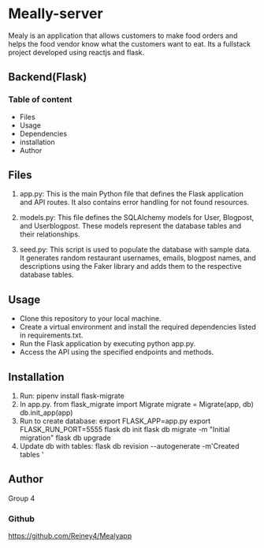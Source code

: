 # Meally-server

Mealy is an application that allows customers to make food orders and helps the food vendor know what the customers want to eat. Its a fullstack project developed using reactjs and flask.


## Backend(Flask)

### Table of content
* Files
* Usage
* Dependencies
* installation
* Author


## Files
1. app.py: This is the main Python file that defines the Flask application and API routes. It also contains error handling for not found resources.

2. models.py: This file defines the SQLAlchemy models for User, Blogpost, and Userblogpost. These models represent the database tables and their relationships.

3. seed.py: This script is used to populate the database with sample data. It generates random restaurant usernames, emails, blogpost names, and descriptions using the Faker library and adds them to the respective database tables.

## Usage

* Clone this repository to your local machine.
* Create a virtual environment and install the required dependencies listed in requirements.txt.
* Run the Flask application by executing python app.py.
* Access the API using the specified endpoints and methods.

## Installation

1. Run:
pipenv install flask-migrate 
2. In app.py.
from flask_migrate import Migrate
migrate = Migrate(app, db)
db.init_app(app)
3. Run to create database:
export FLASK_APP=app.py
export FLASK_RUN_PORT=5555
flask db init 
flask db migrate -m "Initial migration"
flask db upgrade
4. Update db with tables:
flask db revision --autogenerate -m'Created tables '

## Author
Group 4

###  Github

https://github.com/Reiney4/Mealyapp

